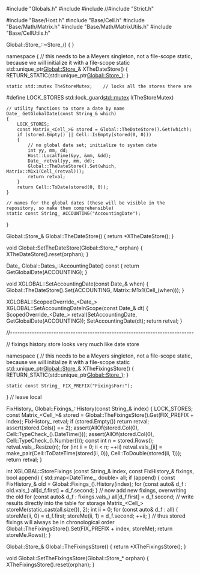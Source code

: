 
#include "Globals.h"
#include <map>
#include <mutex>
//#include "Strict.h"

#include "Base/Host.h"
#include "Base/Cell.h"
#include "Base/Math/Matrix.h"
#include "Base/Math/MatrixUtils.h"
#include "Base/CellUtils.h"




Global::Store_::~Store_()
{	}

namespace
{
	// this needs to be a Meyers singleton, not a file-scope static, because we will initialize it with a file-scope static
	std::unique_ptr<Global::Store_>& XTheDateStore()
	{
      RETURN_STATIC(std::unique_ptr<Global::Store_>);
	}

	static std::mutex TheStoreMutex;	// locks all the stores there are
#define LOCK_STORES std::lock_guard<std::mutex> l(TheStoreMutex)

	// utility functions to store a date by name
	Date_ GetGlobalDate(const String_& which)
	{
		LOCK_STORES;
		const Matrix_<Cell_>& stored = Global::TheDateStore().Get(which);
		if (stored.Empty() || Cell::IsEmpty(stored(0, 0)))
		{
			// no global date set; initialize to system date
			int yy, mm, dd;
			Host::LocalTime(&yy, &mm, &dd);
			Date_ retval(yy, mm, dd);
			Global::TheDateStore().Set(which, Matrix::M1x1(Cell_(retval)));
			return retval;
		}
		return Cell::ToDate(stored(0, 0));
	}

	// names for the global dates (these will be visible in the repository, so make them comprehensible)
	static const String_ ACCOUNTING("AccountingDate");
}

Global::Store_& Global::TheDateStore()
{
	return *XTheDateStore();
}

void Global::SetTheDateStore(Global::Store_* orphan)
{
	XTheDateStore().reset(orphan);
}

Date_ Global::Dates_::AccountingDate() const
{
	return GetGlobalDate(ACCOUNTING);
}

void XGLOBAL::SetAccountingDate(const Date_& when)
{
	Global::TheDateStore().Set(ACCOUNTING, Matrix::M1x1(Cell_(when)));
}

XGLOBAL::ScopedOverride_<Date_> XGLOBAL::SetAccountingDateInScope(const Date_& dt)
{
	ScopedOverride_<Date_> retval(SetAccountingDate, GetGlobalDate(ACCOUNTING));
	SetAccountingDate(dt);
	return retval;
}

//----------------------------------------------------------------------------

// fixings history store looks very much like date store

namespace
{
	// this needs to be a Meyers singleton, not a file-scope static, because we will initialize it with a file-scope static
	std::unique_ptr<Global::Store_>& XTheFixingsStore()
	{
		RETURN_STATIC(std::unique_ptr<Global::Store_>);
	}

	static const String_ FIX_PREFIX("FixingsFor:");
}	// leave local

FixHistory_ Global::Fixings_::History(const String_& index)
{
	LOCK_STORES;
	const Matrix_<Cell_>& stored = Global::TheFixingsStore().Get(FIX_PREFIX + index);
	FixHistory_ retval;
	if (stored.Empty())
		return retval;
	assert(stored.Cols() == 2);
	assert(AllOf(stored.Col(0), Cell::TypeCheck_().DateTime()));
	assert(AllOf(stored.Col(0), Cell::TypeCheck_().Number()));
	const int n = stored.Rows();
	retval.vals_.Resize(n);
	for (int ii = 0; ii < n; ++ii)
		retval.vals_[ii] = make_pair(Cell::ToDateTime(stored(ii, 0)), Cell::ToDouble(stored(ii, 1)));
	return retval;
}

int XGLOBAL::StoreFixings
	(const String_& index,
	 const FixHistory_& fixings,
	 bool append)
{
	std::map<DateTime_, double> all;
	if (append)
	{
		const FixHistory_& old = Global::Fixings_().History(index);
		for (const auto& d_f : old.vals_)
			all[d_f.first] = d_f.second;
	}
	// now add new fixings, overwriting the old
	for (const auto& d_f : fixings.vals_)
		all[d_f.first] = d_f.second;
	// write results directly into the table for storage
	Matrix_<Cell_> storeMe(static_cast<int>(all.size()), 2);
	int ii = 0;
	for (const auto& d_f : all)
	{
		storeMe(ii, 0) = d_f.first;
		storeMe(ii, 1) = d_f.second;
		++ii;
	}	// thus stored fixings will always be in chronological order
	Global::TheFixingsStore().Set(FIX_PREFIX + index, storeMe);
	return storeMe.Rows();
}

Global::Store_& Global::TheFixingsStore()
{
	return *XTheFixingsStore();
}

void Global::SetTheFixingsStore(Global::Store_* orphan)
{
	XTheFixingsStore().reset(orphan);
}
